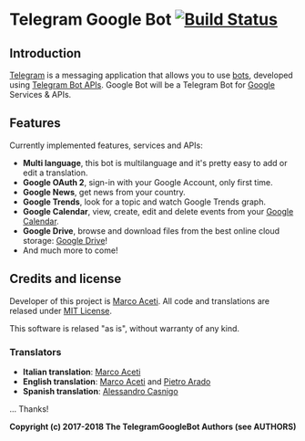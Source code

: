 # Telegram Google Bot [![Build Status](https://travis-ci.org/MarcoBuster/GoogleBot.svg?branch=master)](https://travis-ci.org/MarcoBuster/GoogleBot)
## Introduction
[Telegram](https://telegram.org) is a messaging application that allows you to use [bots](https://core.telegram.org/bots), developed using [Telegram Bot APIs](https://core.telegram.org/bots/api).
Google Bot will be a Telegram Bot for [Google](https://developers.google.com) Services & APIs. 

## Features
Currently implemented features, services and APIs:
* **Multi language**, this bot is multilanguage and it's pretty easy to add or edit a translation.
* **Google OAuth 2**, sign-in with your Google Account, only first time.
* **Google News**, get news from your country.
* **Google Trends**, look for a topic and watch Google Trends graph.
* **Google Calendar**, view, create, edit and delete events from your [Google Calendar](https://calendar.google.com).
* **Google Drive**, browse and download files from the best online cloud storage: [Google Drive](https://drive.google.com)!
* And much more to come!

## Credits and license
Developer of this project is [Marco Aceti](https://telegram.me/MarcoBuster).
All code and translations are relased under [MIT License](https://github.com/MarcoBuster/GoogleBot/blob/master/LICENSE).

This software is relased "as is", without warranty of any kind.

### Translators
* **Italian translation**: [Marco Aceti](https://telegram.me/MarcoBuster)
* **English translation**: [Marco Aceti](https://telegram.me/MarcoBuster) and [Pietro Arado](https://telegram.me/ProfOak)
* **Spanish translation**: [Alessandro Casnigo](https://www.github.com/casungo/)

... Thanks!

**Copyright (c) 2017-2018 The TelegramGoogleBot Authors (see AUTHORS)**
